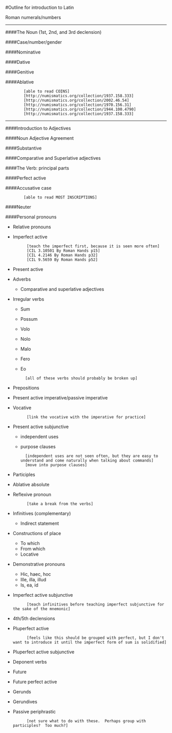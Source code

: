 #Outline for introduction to Latin

Roman numerals/numbers

----

####The Noun (1st, 2nd, and 3rd declension)

####Case/number/gender

####Nominative

####Dative

####Genitive

####Ablative

			[able to read COINS]
			[http://numismatics.org/collection/1937.158.333]
			[http://numismatics.org/collection/2002.46.54]
			[http://numismatics.org/collection/1970.156.31]
			[http://numismatics.org/collection/1944.100.4790]
			[http://numismatics.org/collection/1937.158.333]
	
----		

####Introduction to Adjectives

####Noun Adjective Agreement

####Substantive

####Comparative and Superlative adjectives



####The Verb: principal parts

####Perfect active

####Accusative case

			[able to read MOST INSCRIPTIONS]
####Neuter

####Personal pronouns

- Relative pronouns

- Imperfect active

			[teach the imperfect first, because it is seen more often]
			[CIL 3.10501 By Roman Hands p15]
			[CIL 4.2146 By Roman Hands p32]
			[CIL 9.5659 By Roman Hands p52]

- Present active

- Adverbs
	- Comparative and superlative adjectives

- Irregular verbs
	- Sum
	- Possum
	- Volo
	- Nolo
	- Malo
	- Fero
	- Eo

			[all of these verbs should probably be broken up]

- Prepositions

- Present active imperative/passive imperative

- Vocative

			[link the vocative with the imperative for practice]

- Present active subjunctive 

	- independent uses
	- purpose clauses

			[independent uses are not seen often, but they are easy to understand and come naturally when talking about commands]
			[move into purpose clauses]

- Participles
- Ablative absolute

- Reflexive pronoun

			[take a break from the verbs]

- Infinitives (complementary)
	- Indirect statement
	
- Constructions of place
	- To which
	- From which
	- Locative

- Demonstrative pronouns
	- Hic, haec, hoc
	- Ille, illa, illud
	- Is, ea, id

- Imperfect active subjunctive

			[teach infinitives before teaching imperfect subjunctive for the sake of the mnemonic]

- 4th/5th declensions

- Pluperfect active

			[feels like this should be grouped with perfect, but I don't want to introduce it until the imperfect form of sum is solidified]

- Pluperfect active subjunctive

- Deponent verbs

- Future

- Future perfect active

- Gerunds

- Gerundives

- Passive periphrastic

			[not sure what to do with these.  Perhaps group with participles?  Too much?]
